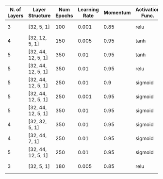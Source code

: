 | N. of Layers | Layer Structure    | Num Epochs | Learning Rate | Momentum | Activation Func. | Mean       | Variance    |
|--------------|--------------------|------------|---------------|----------|------------------|------------|-------------|
| 3            | [32, 5, 1]         | 100        | 0.001         | 0.85     | relu             | -0.0610646 | 2.25502e-05 |
| 4            | [32, 12, 5, 1]     | 150        | 0.005         | 0.95     | tanh             | -0.0271284 | 7.43315e-05 |
| 5            | [32, 44, 12, 5, 1] | 350        | 0.01          | 0.95     | tanh             | -0.0206829 | 1.22648e-05 |
| 5            | [32, 44, 12, 5, 1] | 350        | 0.01          | 0.95     | relu             | -0.0610646 | 2.25502e-05 |
| 5            | [32, 44, 12, 5, 1] | 250        | 0.01          | 0.9      | sigmoid          | -0.0264958 | 1.74208e-05 |
| 5            | [32, 44, 12, 5, 1] | 250        | 0.001         | 0.95     | sigmoid          | -0.0283447 | 1.62428e-05 |
| 5            | [32, 44, 12, 5, 1] | 350        | 0.01          | 0.95     | sigmoid          | -0.0179797 | 6.10538e-06 |
| 4            | [32, 32, 5, 1]     | 350        | 0.01          | 0.95     | sigmoid          | -0.017877  | 7.71762e-06 |
| 4            | [32, 44, 7, 1]     | 250        | 0.01          | 0.95     | sigmoid          | -0.0171507 | 1.26287e-05 |
| 5            | [32, 44, 12, 5, 1] | 250        | 0.01          | 0.95     | sigmoid          | -0.0181939 | 9.37823e-06 |
| 3            | [32, 5, 1]         | 180        | 0.005         | 0.85     | relu             | -0.0626909 | 4.56893e-05 |
